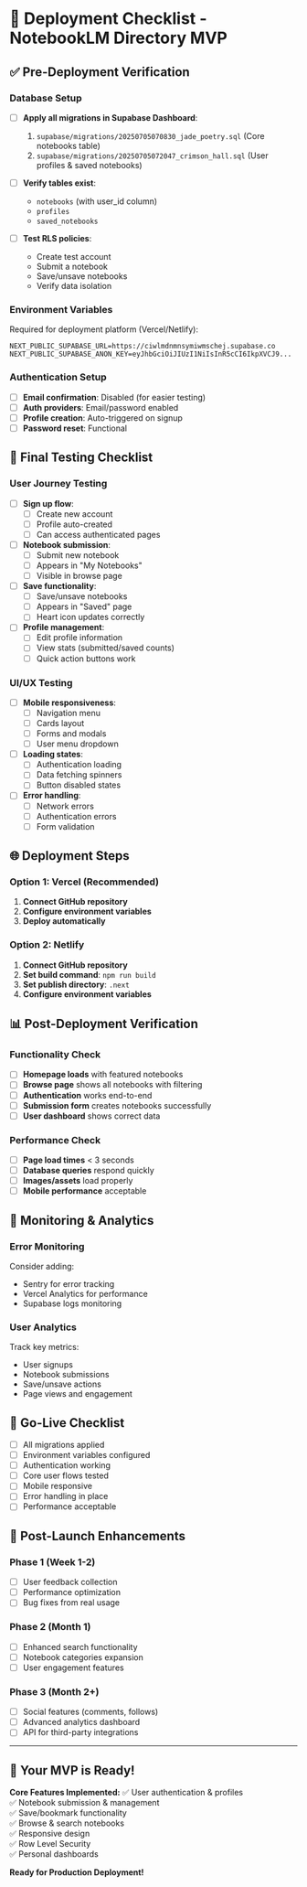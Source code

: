 # 🚀 Deployment Checklist - NotebookLM Directory MVP

## ✅ Pre-Deployment Verification

### Database Setup
- [ ] **Apply all migrations in Supabase Dashboard**:
  1. `supabase/migrations/20250705070830_jade_poetry.sql` (Core notebooks table)
  2. `supabase/migrations/20250705072047_crimson_hall.sql` (User profiles & saved notebooks)
  
- [ ] **Verify tables exist**:
  - `notebooks` (with user_id column)
  - `profiles` 
  - `saved_notebooks`
  
- [ ] **Test RLS policies**:
  - Create test account
  - Submit a notebook
  - Save/unsave notebooks
  - Verify data isolation

### Environment Variables
Required for deployment platform (Vercel/Netlify):

```env
NEXT_PUBLIC_SUPABASE_URL=https://ciwlmdnmnsymiwmschej.supabase.co
NEXT_PUBLIC_SUPABASE_ANON_KEY=eyJhbGciOiJIUzI1NiIsInR5cCI6IkpXVCJ9...
```

### Authentication Setup
- [ ] **Email confirmation**: Disabled (for easier testing)
- [ ] **Auth providers**: Email/password enabled
- [ ] **Profile creation**: Auto-triggered on signup
- [ ] **Password reset**: Functional

## 🧪 Final Testing Checklist

### User Journey Testing
- [ ] **Sign up flow**:
  - [ ] Create new account
  - [ ] Profile auto-created
  - [ ] Can access authenticated pages

- [ ] **Notebook submission**:
  - [ ] Submit new notebook
  - [ ] Appears in "My Notebooks"
  - [ ] Visible in browse page

- [ ] **Save functionality**:
  - [ ] Save/unsave notebooks
  - [ ] Appears in "Saved" page
  - [ ] Heart icon updates correctly

- [ ] **Profile management**:
  - [ ] Edit profile information
  - [ ] View stats (submitted/saved counts)
  - [ ] Quick action buttons work

### UI/UX Testing
- [ ] **Mobile responsiveness**:
  - [ ] Navigation menu
  - [ ] Cards layout
  - [ ] Forms and modals
  - [ ] User menu dropdown

- [ ] **Loading states**:
  - [ ] Authentication loading
  - [ ] Data fetching spinners
  - [ ] Button disabled states

- [ ] **Error handling**:
  - [ ] Network errors
  - [ ] Authentication errors
  - [ ] Form validation

## 🌐 Deployment Steps

### Option 1: Vercel (Recommended)
1. **Connect GitHub repository**
2. **Configure environment variables**
3. **Deploy automatically**

### Option 2: Netlify
1. **Connect GitHub repository** 
2. **Set build command**: `npm run build`
3. **Set publish directory**: `.next`
4. **Configure environment variables**

## 📊 Post-Deployment Verification

### Functionality Check
- [ ] **Homepage loads** with featured notebooks
- [ ] **Browse page** shows all notebooks with filtering
- [ ] **Authentication** works end-to-end
- [ ] **Submission form** creates notebooks successfully
- [ ] **User dashboard** shows correct data

### Performance Check
- [ ] **Page load times** < 3 seconds
- [ ] **Database queries** respond quickly
- [ ] **Images/assets** load properly
- [ ] **Mobile performance** acceptable

## 🔧 Monitoring & Analytics

### Error Monitoring
Consider adding:
- Sentry for error tracking
- Vercel Analytics for performance
- Supabase logs monitoring

### User Analytics
Track key metrics:
- User signups
- Notebook submissions
- Save/unsave actions
- Page views and engagement

## 🚀 Go-Live Checklist

- [ ] All migrations applied
- [ ] Environment variables configured
- [ ] Authentication working
- [ ] Core user flows tested
- [ ] Mobile responsive
- [ ] Error handling in place
- [ ] Performance acceptable

## 🎯 Post-Launch Enhancements

### Phase 1 (Week 1-2)
- [ ] User feedback collection
- [ ] Performance optimization
- [ ] Bug fixes from real usage

### Phase 2 (Month 1)
- [ ] Enhanced search functionality
- [ ] Notebook categories expansion
- [ ] User engagement features

### Phase 3 (Month 2+)
- [ ] Social features (comments, follows)
- [ ] Advanced analytics dashboard
- [ ] API for third-party integrations

---

## 🎉 Your MVP is Ready!

**Core Features Implemented:**
✅ User authentication & profiles  
✅ Notebook submission & management  
✅ Save/bookmark functionality  
✅ Browse & search notebooks  
✅ Responsive design  
✅ Row Level Security  
✅ Personal dashboards  

**Ready for Production Deployment!**